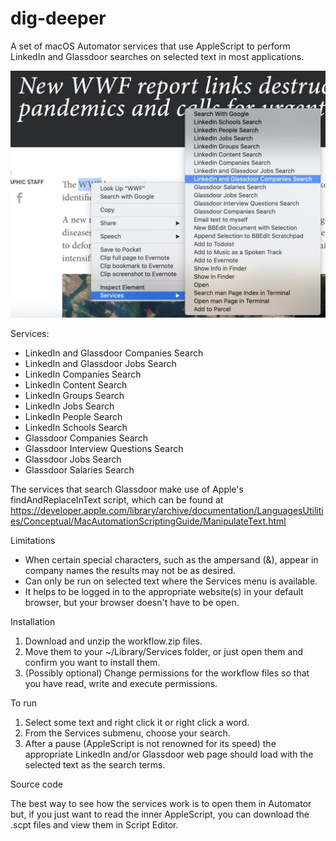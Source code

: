 # dig-deeper
A set of macOS Automator services that use AppleScript to perform LinkedIn and Glassdoor searches on selected text in most applications. 

![Services menu screenshot showing Dig Deeper services](Screenshot.jpg?raw=true)

Services:

* LinkedIn and Glassdoor Companies Search
* LinkedIn and Glassdoor Jobs Search
* LinkedIn Companies Search
* LinkedIn Content Search
* LinkedIn Groups Search
* LinkedIn Jobs Search
* LinkedIn People Search
* LinkedIn Schools Search
* Glassdoor Companies Search
* Glassdoor Interview Questions Search
* Glassdoor Jobs Search
* Glassdoor Salaries Search

The services that search Glassdoor make use of Apple's findAndReplaceInText script, which can be found at https://developer.apple.com/library/archive/documentation/LanguagesUtilities/Conceptual/MacAutomationScriptingGuide/ManipulateText.html

Limitations

* When certain special characters, such as the ampersand (&), appear in company names the results may not be as desired.
* Can only be run on selected text where the Services menu is available.
* It helps to be logged in to the appropriate website(s) in your default browser, but your browser doesn't have to be open.

Installation

1. Download and unzip the workflow.zip files.
2. Move them to your ~/Library/Services folder, or just open them and confirm you want to install them.
3. (Possibly optional) Change permissions for the workflow files so that you have read, write and execute permissions.

To run
1. Select some text and right click it or right click a word.
2. From the Services submenu, choose your search.
3. After a pause (AppleScript is not renowned for its speed) the appropriate LinkedIn and/or Glassdoor web page should load with the selected text as the search terms.

Source code

The best way to see how the services work is to open them in Automator but, if you just want to read the inner AppleScript, you can download the .scpt files and view them in Script Editor.
